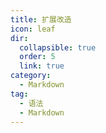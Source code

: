 ```yaml
---
title: 扩展改造
icon: leaf
dir:
  collapsible: true
  order: 5
  link: true
category:
  - Markdown
tag:
  - 语法
  - Markdown
---
```

